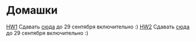 # Домашки

[HW1](https://github.com/pileyan/AB/blob/main/AB_HSE_1_sem.ipynb) Сдавать [сюда](https://www.dropbox.com/request/sRfDsWHoiu6mUjTGr2DZ) до 29 сентября включительно :)
[HW2]() Сдавать [сюда]() до 29 сентября включительно :)
